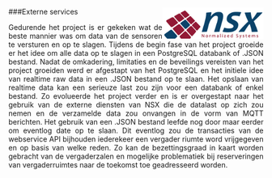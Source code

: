 ###Externe services
<img src="images/NSXNS-logo.png" alt="NSX Normalized Systems logo" width="200" height="" align="right">
<p style="text-align: justify;">Gedurende het project is er gekeken wat de beste mannier was om data van de sensoren te versturen en op te slagen. Tijdens de begin fase van het project groeide er het idee om alle data op te slagen in een PostgreSQL databank of .JSON bestand. Nadat de omkadering, limitaties en de beveilings vereisten van het project groeiden werd er afgestapt van het PostgreSQL en het initiele idee van realtime raw data in een .JSON bestand op te slaan. Het opslaan van realtime data kan een serieuze last zou zijn voor een databank of enkel bestand. Zo evolueerde het project verder en is er overgestapt naar het gebruik van de externe diensten van NSX die de datalast op zich zou nemen en de verzamelde data zou onvangen in de vorm van MQTT berichten. Het gebruik van een .JSON bestand leefde nog door maar eerder om eventlog date op te slaan. Dit eventlog zou de transacties van de webservice API bijhouden iederekeer een vergader riumte word vrijgegeven en op basis van welke reden. Zo kan de bezettingsgraad in kaart worden gebracht van de vergaderzalen en mogelijke problematiek bij reserveringen van vergaderruimtes naar de toekomst toe geadresseerd worden.</p>